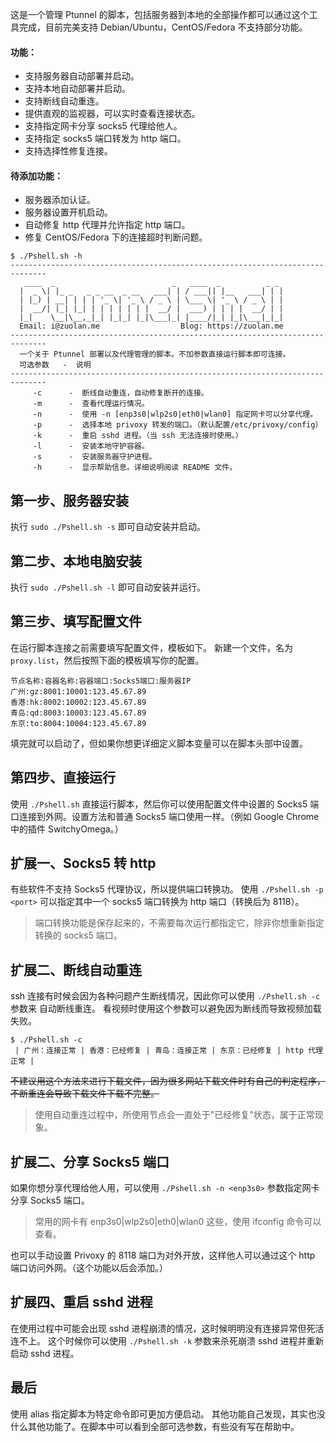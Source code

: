 这是一个管理 Ptunnel 的脚本，包括服务器到本地的全部操作都可以通过这个工具完成，目前完美支持 Debian/Ubuntu，CentOS/Fedora 不支持部分功能。

#### 功能：
* 支持服务器自动部署并启动。
* 支持本地自动部署并启动。
* 支持断线自动重连。
* 提供直观的监视器，可以实时查看连接状态。
* 支持指定网卡分享 socks5 代理给他人。
* 支持指定 socks5 端口转发为 http 端口。
* 支持选择性修复连接。

#### 待添加功能：
* 服务器添加认证。
* 服务器设置开机启动。
* 自动修复 http 代理并允许指定 http 端口。
* 修复 CentOS/Fedora 下的连接超时判断问题。

```
$ ./Pshell.sh -h
------------------------------------------------------------------------------
   ____  _                          _   ____  _          _ _ 
  |  _ \| |_ _   _ _ __  _ __   ___| | / ___|| |__   ___| | |
  | |_) | __| | | | '_ \| '_ \ / _ \ | \___ \| '_ \ / _ \ | |
  |  __/| |_| |_| | | | | | | |  __/ |  ___) | | | |  __/ | |
  |_|    \__|\__,_|_| |_|_| |_|\___|_| |____/|_| |_|\___|_|_|
  Email: i@zuolan.me                  Blog: https://zuolan.me
------------------------------------------------------------------------------
  一个关于 Ptunnel 部署以及代理管理的脚本。不加参数直接运行脚本即可连接。
  可选参数   -  说明
------------------------------------------------------------------------------
     -c      -  断线自动重连，自动修复断开的连接。
     -m      -  查看代理运行情况。
     -n      -  使用 -n [enp3s0|wlp2s0|eth0|wlan0] 指定网卡可以分享代理。
     -p      -  选择本地 privoxy 转发的端口。（默认配置/etc/privoxy/config）
     -k      -  重启 sshd 进程。（当 ssh 无法连接时使用。）
     -l      -  安装本地守护容器。
     -s      -  安装服务器守护进程。
     -h      -  显示帮助信息。详细说明阅读 README 文件。
```

## 第一步、服务器安装
执行 `sudo ./Pshell.sh -s` 即可自动安装并启动。

## 第二步、本地电脑安装
执行 `sudo ./Pshell.sh -l` 即可自动安装并运行。

## 第三步、填写配置文件
在运行脚本连接之前需要填写配置文件，模板如下。
新建一个文件，名为`proxy.list`，然后按照下面的模板填写你的配置。
```
节点名称:容器名称:容器端口:Socks5端口:服务器IP
广州:gz:8001:10001:123.45.67.89
香港:hk:8002:10002:123.45.67.89
青岛:qd:8003:10003:123.45.67.89
东京:to:8004:10004:123.45.67.89
```
填完就可以启动了，但如果你想更详细定义脚本变量可以在脚本头部中设置。

## 第四步、直接运行
使用 `./Pshell.sh` 直接运行脚本，然后你可以使用配置文件中设置的 Socks5 端口连接到外网。设置方法和普通 Socks5 端口使用一样。（例如 Google Chrome 中的插件 SwitchyOmega。）

## 扩展一、Socks5 转 http
有些软件不支持 Socks5 代理协议，所以提供端口转换功。
使用 `./Pshell.sh -p <port>` 可以指定其中一个 socks5 端口转换为 http 端口（转换后为 8118）。
> 端口转换功能是保存起来的，不需要每次运行都指定它，除非你想重新指定转换的 socks5 端口。

## 扩展二、断线自动重连
ssh 连接有时候会因为各种问题产生断线情况，因此你可以使用 `./Pshell.sh -c` 参数来 自动断线重连。
看视频时使用这个参数可以避免因为断线而导致视频加载失败。
```
$ ./Pshell.sh -c
 | 广州：连接正常 | 香港：已经修复 | 青岛：连接正常 | 东京：已经修复 | http 代理正常 |
```
~~不建议用这个方法来进行下载文件，因为很多网站下载文件时有自己的判定程序，不断重连会导致下载文件下载不完整。~~
> 使用自动重连过程中，所使用节点会一直处于"已经修复"状态，属于正常现象。

## 扩展二、分享 Socks5 端口
如果你想分享代理给他人用，可以使用 `./Pshell.sh -n <enp3s0>` 参数指定网卡分享 Socks5 端口。
> 常用的网卡有 enp3s0|wlp2s0|eth0|wlan0 这些，使用 ifconfig 命令可以查看。

也可以手动设置 Privoxy 的 8118 端口为对外开放，这样他人可以通过这个 http 端口访问外网。（这个功能以后会添加。）

## 扩展四、重启 sshd 进程
在使用过程中可能会出现 sshd 进程崩溃的情况，这时候明明没有连接异常但死活连不上。
这个时候你可以使用 `./Pshell.sh -k` 参数来杀死崩溃 sshd 进程并重新启动 sshd 进程。

## 最后
使用 alias 指定脚本为特定命令即可更加方便启动。
其他功能自己发现，其实也没什么其他功能了。在脚本中可以看到全部可选参数，有些没有写在帮助中。
